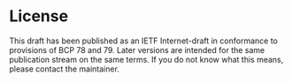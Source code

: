 # License

This draft has been published as an IETF Internet-draft in conformance to provisions of BCP 78 and 79.  Later versions are intended for the same publication stream on the same terms.  If you do not know what this means, please contact the maintainer. 
